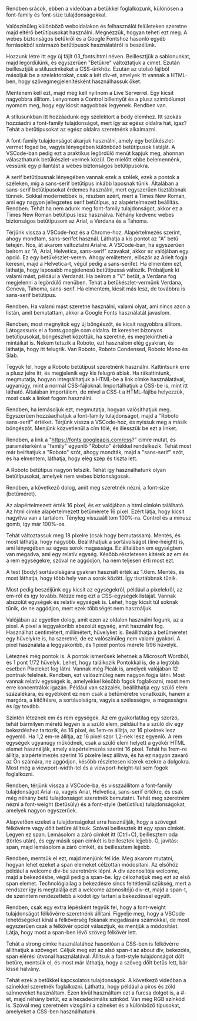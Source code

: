 Rendben srácok, ebben a videóban a betűkkel foglalkozunk, különösen a font-family és font-size tulajdonságokkal.

Valószínűleg különböző weboldalakon és felhasználói felületeken szeretne majd eltérő betűtípusokat használni. Megnézzük, hogyan teheti ezt meg. A webes biztonságos betűkről és a Google Fontshoz hasonló egyéb forrásokból származó betűtípusok használatáról is beszélünk.

Hozzunk létre itt egy új fájlt 03_fonts.html néven. Beillesztjük a sablonunkat, majd legördülünk, és egyszerűen "Betűkre" változtatjuk a címet. Ezután beillesztjük a stíluscímkéket a CSS-ünkhöz. Ezután az utolsó fájlból másoljuk be a szelektorokat, csak a két div-et, amelyek itt vannak a HTML-ben, hogy szövegmegjelenítésként használhassuk őket.

Mentenem kell ezt, majd meg kell nyitnom a Live Serverrel. Egy kicsit nagyobbra állítom. Lenyomom a Control billentyűt és a plusz szimbólumot nyomom meg, hogy egy kicsit nagyobbak legyenek. Rendben van.

A stílusunkban itt hozzáadunk egy szelektort a body elemhez. Itt szokás hozzáadni a font-family tulajdonságot, mert így az egész oldalra hat, igaz? Tehát a betűtípusokat az egész oldalra szeretnénk alkalmazni.

A font-family tulajdonságot akarjuk használni, amely egy betűkészlet-vermet fogad be, vagyis lényegében különböző betűtípusok listáját. A VSCode-ban pedig ezt a praktikus legördülő menüt kapjuk meg, ahonnan választhatunk betűkészlet-vermek közül. De mielőtt ebbe belemennénk, vessünk egy pillantást a webes biztonságos betűtípusokra.

A serif betűtípusnak lényegében vannak ezek a szélek, ezek a pontok a széleken, míg a sans-serif betűtípus inkább laposnak tűnik. Általában a sans-serif betűtípusokat érdemes használni, mert egyszerűen tisztábbnak tűnnek. Sokkal modernebbek is, részben azért, mert a Times New Roman, ami egy nagyon jellegzetes serif betűtípus, az alapértelmezett beállítás. Rendben. Tehát ha nem adunk meg font-family tulajdonságot, akkor ez a Times New Roman betűtípus lesz használva. Néhány kedvenc webes biztonságos betűtípusom az Arial, a Verdana és a Tahoma.

Térjünk vissza a VSCode-hoz és a Chrome-hoz. Alapértelmezés szerint, ahogy mondtam, sans-serifet használ. Láthatja a kis pontot az "A" betű tetején. Nos, át akarom változtatni Arialre. A VSCode-ban, ha egyszerűen beírom az "A, Arial, Helvetica, sans-serif" szavakat, akkor ez valójában egy opció. Ez egy betűkészlet-verem. Ahogy említettem, először az Arielt fogja keresni, majd a Helvetica-t, végül pedig a sans-serifet. Ha elmentem ezt, láthatja, hogy laposabb megjelenésű betűtípussá változik. Próbáljunk ki valami mást, például a Verdanát. Ha beírom a "V" betűt, a Verdana fog megjelenni a legördülő menüben. Tehát a betűkészlet-vermünk Verdana, Geneva, Tahoma, sans-serif. Ha elmentem, kicsit más lesz, de továbbra is sans-serif betűtípus.

Rendben. Ha valami mást szeretne használni, valami olyat, ami nincs azon a listán, amit bemutattam, akkor a Google Fonts használatát javaslom.

Rendben, most megnyitok egy új böngészőt, és kicsit nagyobbra állítom. Látogassunk el a fonts.google.com oldalra. Itt kereshet bizonyos betűtípusokat, böngészhet közöttük, ha szeretné, és megtekintheti a mintáikat is. Nekem tetszik a Roboto, ezt használom elég gyakran, és láthatja, hogy itt felugrik. Van Roboto, Roboto Condensed, Roboto Mono és Slab.

Tegyük fel, hogy a Roboto betűtípust szeretnénk használni. Kattintsunk erre a plusz jelre itt, és megjelenik egy kis felugró ablak. Ha rákattintunk, megmutatja, hogyan integrálhatjuk a HTML-be a link címke használatával, ugyanúgy, mint a normál CSS-fájloknál. Importálhatjuk a CSS-be is, mint itt látható. Általában importálom, de mivel a CSS-t a HTML-fájlba helyezzük, most csak a linket fogom használni.

Rendben, ha lemásoljuk ezt, megmutatja, hogyan valósíthatjuk meg. Egyszerűen hozzáadhatjuk a font-family tulajdonságot, majd a "Roboto sans-serif" értéket. Térjünk vissza a VSCode-hoz, és nyissuk meg a másik böngészőt. Menjünk közvetlenül a cím fölé, és illesszük be ezt a linket.

Rendben, a link a "https://fonts.googleapis.com/css?" címre mutat, és paraméterként a "family" egyenlő "Roboto" értékkel rendelkezik. Tehát most már beírhatjuk a "Roboto" szót, ahogy mondták, majd a "sans-serif" szót, és ha elmentem, láthatja, hogy elég szép és tiszta lett.

A Roboto betűtípus nagyon tetszik. Tehát így használhatunk olyan betűtípusokat, amelyek nem webes biztonságosak.

Rendben, a következő dolog, amit meg szeretnék nézni, a font-size (betűméret).

Az alapértelmezett érték 16 pixel, és ez valójában a html címkén található. Az html címke alapértelmezett betűmérete 16 pixel. Ezért látja, hogy kicsit nagyítva van a tartalom. Tényleg visszaállítom 100%-ra. Control és a mínusz gomb, így már 100%-os.

Tehát változtassuk meg 18 pixelre (csak hogy bemutassam). Mentés, és most láthatja, hogy nagyobb. Beállíthatjuk a sortávolságot (line-height) is, ami lényegében az egyes sorok magassága. Ez általában em egységben van megadva, ami egy relatív egység. Később részletesen kitérek az em és a rem egységekre, szóval ne aggódjon, ha nem teljesen érti most ezt.

A test (body) sortávolságára gyakran használt érték az 1.6em. Mentés, és most láthatja, hogy több hely van a sorok között. Így tisztábbnak tűnik.

Most pedig beszéljünk egy kicsit az egységekről, például a pixelekről, az em-ről és így tovább. Nézze meg ezt a CSS-egységek listáját. Vannak abszolút egységek és relatív egységek is. Lehet, hogy kicsit túl soknak tűnik, de ne aggódjon, mert ezek többségét nem használjuk.

Valójában az egyetlen dolog, amit ezen az oldalon használni fogunk, az a pixel. A pixel a leggyakoribb abszolút egység, amit használni fog. Használhat centimétert, millimétert, hüvelyket is. Beállíthatja a betűméretet egy hüvelykre is, ha szeretné, de ez valószínűleg nem valami gyakori. A pixel használata a leggyakoribb, és 1 pixel pontos mérete 1/96 hüvelyk.

Léteznek még pontok is. A pontok ismerősek lehetnek a Microsoft Wordből, és 1 pont 1/72 hüvelyk.
Lehet, hogy találkozik Pontokkal is, de a legtöbb esetben Pixeleket fog látni. Vannak még Picák is, amelyek valójában 12 pontnak felelnek. Rendben, ezt valószínűleg nem nagyon fogja látni. Most vannak relatív egységek is, amelyekkel később fogok foglalkozni, most nem erre koncentrálok igazán. Például van százalék, beállíthatja egy szülő elem százalékára, és egyébként ez nem csak a betűméretre vonatkozik, hanem a margóra, a kitöltésre, a sortávolságra, vagyis a szélességre, a magasságra és így tovább.

Szintén léteznek em és rem egységek. Az em gyakorlatilag egy szorzó, tehát bármilyen méretű legyen is a szülő elem, például ha a szülő div egy bekezdéshez tartozik, és 16 pixel, és 1em-re állítja, az 16 pixelnek lesz egyenlő. Ha 1,2 em-re állítja, az 16 pixel szor 1,2-nek lesz egyenlő. A rem egységek ugyanúgy működnek, csak a szülő elem helyett a gyökér HTML elemet használják, amely alapértelmezés szerint 16 pixel. Tehát ha 1rem-re állítja, alapértelmezés szerint 16 pixelre lesz állítva, és ha ez nagyon zavaró az Ön számára, ne aggódjon, később részletesen kitérek ezekre a dolgokra. Most még a viewport-width-tel és a viewport-height-tal sem fogok foglalkozni.

Rendben, térjünk vissza a VSCode-ba, és visszaállítom a font-family tulajdonságot Arial-ra, vagyis Arial, Helvetica, sans-serif értékre, és csak még néhány betű tulajdonságot szeretnék bemutatni. Tehát meg szeretném nézni a font-weight (betűsúly) és a font-style (betűstílus) tulajdonságokat, amelyek nagyon egyszerűek.

Alapvetően ezeket a tulajdonságokat arra használják, hogy a szöveget félkövérre vagy dőlt betűre állítsuk. Szóval beillesztek itt egy span címkét. Legyen ez span. Lemásolom a záró címkét itt (Ctrl+C), beillesztem oda (törlés után), és egy másik span címkét is beillesztek lejjebb. Ó, javítás: span, majd lemásolom a záró címkét, és beillesztem lejjebb.

Rendben, mentsük el ezt, majd menjünk fel ide. Meg akarom mutatni, hogyan lehet ezeket a span elemeket célzottan módosítani. Az elsőhöz például a welcome div-be szeretnénk lépni. A div azonosítója welcome, majd a bekezdésbe, végül pedig a span-be. Így célozhatjuk meg ezt az első span elemet. Technológiailag a bekezdésre sincs feltétlenül szükség, mert a rendszer így is megtalálja ezt a welcome azonosítójú div-et, majd a span-t, de szerintem rendezettebb a kódot így tartani a bekezdéssel együtt.

Rendben, csak egy extra lépésként tegyük fel, hogy a font-weight tulajdonságot félkövérre szeretnénk állítani. Figyelje meg, hogy a VSCode lehetőségeket kínál a félkövérség fokának megadására számokkal, de most egyszerűen csak a félkövér opciót választjuk, és mentjük a módosítást. Látja, hogy most a span-ben lévő szöveg félkövér lett.

Tehát a strong címke használatához hasonlóan a CSS-ben is félkövérre állíthatjuk a szöveget. Céljuk meg ezt az alsó span-t az about div, bekezdés, span elérési útvonal használatával. Állítsuk a font-style tulajdonságot dőlt betűre, mentsük el, és most már láthatja, hogy a szöveg dőlt betűs lett, bár kissé halvány.

Tehát ezek a betűkkel kapcsolatos tulajdonságok. A következő videóban a színekkel szeretnék foglalkozni. Láthatta, hogy például a piros és zöld színneveket használtam. Ezen kívül használtam ezt a furcsa dolgot is, a #-et, majd néhány betűt, ez a hexadecimális színkód. Van még RGB színkód is. Szóval meg szeretném vizsgálni a színeket és a különböző típusokat, amelyeket a CSS-ben használhatunk.